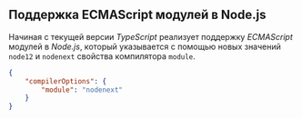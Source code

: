 ## Поддержка ECMAScript модулей в Node.js

Начиная с текущей версии _TypeScript_ реализует поддержку _ECMAScript_ модулей в _Node.js_, который указывается с помощью новых значений `node12` и `nodenext` свойства компилятора `module`.

`````json
{
    "compilerOptions": {
        "module": "nodenext"
    }
}
`````